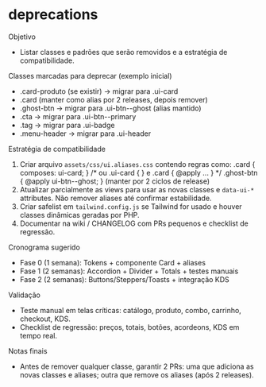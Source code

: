 deprecations
=============

Objetivo
- Listar classes e padrões que serão removidos e a estratégia de compatibilidade.

Classes marcadas para deprecar (exemplo inicial)
- .card-produto (se existir) -> migrar para .ui-card
- .card (manter como alias por 2 releases, depois remover)
- .ghost-btn -> migrar para .ui-btn--ghost (alias mantido)
- .cta -> migrar para .ui-btn--primary
- .tag -> migrar para .ui-badge
- .menu-header -> migrar para .ui-header

Estratégia de compatibilidade
1) Criar arquivo `assets/css/ui.aliases.css` contendo regras como:
   .card { composes: ui-card; } /* ou .ui-card { } e .card { @apply ... } */
   .ghost-btn { @apply ui-btn--ghost; }
   (manter por 2 ciclos de release)
2) Atualizar parcialmente as views para usar as novas classes e `data-ui-*` attributes. Não remover aliases até confirmar estabilidade.
3) Criar safelist em `tailwind.config.js` se Tailwind for usado e houver classes dinâmicas geradas por PHP.
4) Documentar na wiki / CHANGELOG com PRs pequenos e checklist de regressão.

Cronograma sugerido
- Fase 0 (1 semana): Tokens + componente Card + aliases
- Fase 1 (2 semanas): Accordion + Divider + Totals + testes manuais
- Fase 2 (2 semanas): Buttons/Steppers/Toasts + integração KDS

Validação
- Teste manual em telas críticas: catálogo, produto, combo, carrinho, checkout, KDS.
- Checklist de regressão: preços, totais, botões, acordeons, KDS em tempo real.

Notas finais
- Antes de remover qualquer classe, garantir 2 PRs: uma que adiciona as novas classes e aliases; outra que remove os aliases (após 2 releases).
